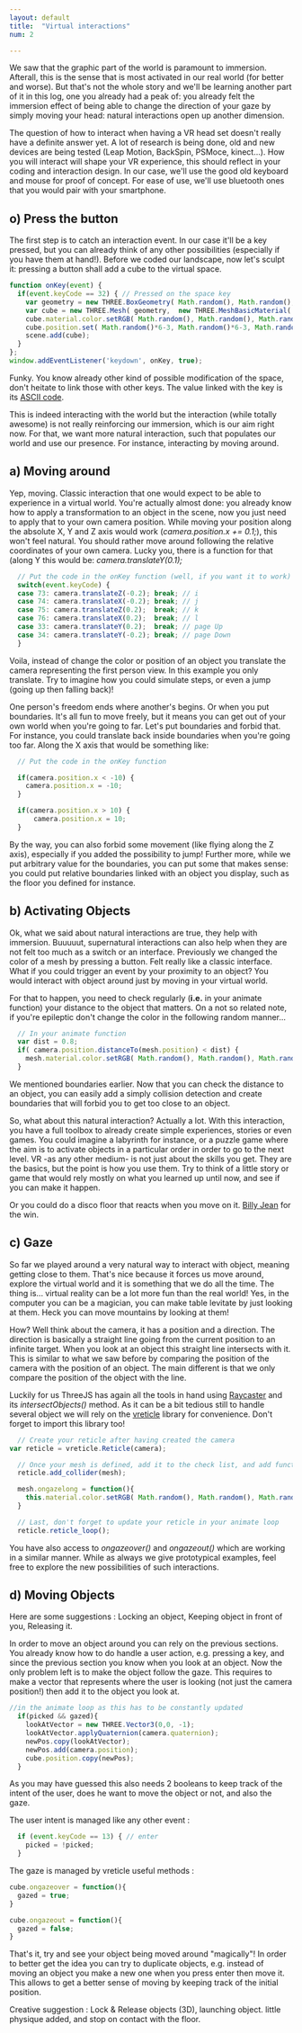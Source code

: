 ```yaml
---
layout: default
title:  "Virtual interactions"
num: 2

---
```


We saw that the graphic part of the world is paramount to immersion. Afterall, this is the sense that is most activated in our real world (for better and worse). But that's not the whole story and we'll be learning another part of it in this log, one you already had a peak of: you already felt the immersion effect of being able to change the direction of your gaze by simply moving your head: natural interactions open up another dimension.

The question of how to interact when having a VR head set doesn't really have a definite answer yet. A lot of research is being done, old and new devices are being tested (Leap Motion, BackSpin, PSMoce, kinect...). How you will interact will shape your VR experience, this should reflect in your coding and interaction design. In our case, we'll use the good old keyboard and mouse for proof of concept. For ease of use, we'll use bluetooth ones that you would pair with your smartphone.
 
## o) Press the button

The first step is to catch an interaction event. In our case it'll be a key pressed, but you can already think of any other possibilities (especially if you have them at hand!). Before we coded our landscape, now let's sculpt it: pressing a button shall add a cube to the virtual space.

```javascript
function onKey(event) {
  if(event.keyCode == 32) { // Pressed on the space key
    var geometry = new THREE.BoxGeometry( Math.random(), Math.random(), Math.random());
    var cube = new THREE.Mesh( geometry,  new THREE.MeshBasicMaterial( { color: 0xffffff, shading: THREE.FlatShading } ));
    cube.material.color.setRGB( Math.random(), Math.random(), Math.random() );
    cube.position.set( Math.random()*6-3, Math.random()*6-3, Math.random()*6-3);
    scene.add(cube);
  }
};
window.addEventListener('keydown', onKey, true);
```

Funky. You know already other kind of possible modification of the space, don't heitate to link those with other keys. The value linked with the key is its [ASCII code](https://en.wikipedia.org/wiki/ASCII#ASCII_printable_code_chart).

This is indeed interacting with the world but the interaction (while totally awesome) is not really reinforcing our immersion, which is our aim right now. For that, we want more natural interaction, such that populates our world and use our presence. For instance, interacting by moving around.

## a) Moving around

Yep, moving. Classic interaction that one would expect to be able to experience in a virtual world. You're actually almost done: you already know how to apply a transformation to an object in the scene, now you just need to apply that to your own camera position. While moving your position along the absolute X, Y and Z axis would work (*camera.position.x += 0.1;*), this won't feel natural. You should rather move around following the relative coordinates of your own camera. Lucky you, there is a function for that (along Y this would be: *camera.translateY(0.1);*

```javascript
  // Put the code in the onKey function (well, if you want it to work)
  switch(event.keyCode) {
  case 73: camera.translateZ(-0.2); break; // i
  case 74: camera.translateX(-0.2); break; // j
  case 75: camera.translateZ(0.2);  break; // k
  case 76: camera.translateX(0.2);  break; // l
  case 33: camera.translateY(0.2);  break; // page Up
  case 34: camera.translateY(-0.2); break; // page Down
  }
```  

Voila, instead of change the color or position of an object you translate the camera representing the first person view. In this example you only translate. Try to imagine how you could simulate steps, or even a jump (going up then falling back)!

One person's freedom ends where another's begins. Or when you put boundaries. It's all fun to move freely, but it means you can get out of your own world when you're going to far. Let's put boundaries and forbid that. For instance, you could translate back inside boundaries when you're going too far. Along the X axis that would be something like:

```javascript
  // Put the code in the onKey function

  if(camera.position.x < -10) {
    camera.position.x = -10;
  }

  if(camera.position.x > 10) {
      camera.position.x = 10;
  }
```  

By the way, you can also forbid some movement (like flying along the Z axis), especially if you added the possibility to jump! Further more, while we put arbitrary value for the boundaries, you can put some that makes sense: you could put relative boundaries linked with an object you display, such as the floor you defined for instance.

## b) Activating Objects
Ok, what we said about natural interactions are true, they help with immersion. Buuuuut, supernatural interactions can also help when they are not felt too much as a switch or an interface. Previously we changed the color of a mesh by pressing a button. Felt really like a classic interface. What if you could trigger an event by your proximity to an object? You would interact with object around just by moving in your virtual world.
 
For that to happen, you need to check regularly (**i.e.** in your animate function) your distance to the object that matters. On a not so related note, if you're epileptic don't change the color in the following random manner...
 
```javascript
  // In your animate function
  var dist = 0.8;
  if( camera.position.distanceTo(mesh.position) < dist) {
    mesh.material.color.setRGB( Math.random(), Math.random(), Math.random() );
  }
```  

We mentioned boundaries earlier. Now that you can check the distance to an object, you can easily add a simply collision detection and create boundaries that will forbid you to get too close to an object.

So, what about this natural interaction? Actually a lot. With this interaction, you have a full toolbox to already create simple experiences, stories or even games. You could imagine a labyrinth for instance, or a puzzle game where the aim is to activate objects in a particular order in order to go to the next level. VR -as any other medium- is not just about the skills you get. They are the basics, but the point is how you use them. Try to think of a little story or game that would rely mostly on what you learned up until now, and see if you can make it happen.

Or you could do a disco floor that reacts when you move on it. [Billy Jean](https://youtu.be/Zi_XLOBDo_Y?t=18s) for the win.

## c) Gaze

So far we played around a very natural way to interact with object, meaning getting close to them. That's nice because it forces us move around, explore the virtual world and it is something that we do all the time. The thing is... virtual reality can be a lot more fun than the real world! Yes, in the computer you can be a magician, you can make table levitate by just looking at them. Heck you can move mountains by looking at them!

How? Well think about the camera, it has a position and a direction. The direction is basically a straight line going from the current position to an infinite target. When you look at an object this straight line intersects with it. This is similar to what we saw before by comparing the position of the camera with the position of an object. The main different is that we only compare the position of the object with the line.

Luckily for us ThreeJS has again all the tools in hand using [Raycaster](http://threejs.org/docs/#Reference/Core/Raycaster) and its *intersectObjects()* method. As it can be a bit tedious still to handle several object we will rely on the [vreticle](https://github.com/neuman/vreticle) library for convenience. Don't forget to import this library too!

```javascript
  // Create your reticle after having created the camera
var reticle = vreticle.Reticle(camera);
```
  
```javascript
  // Once your mesh is defined, add it to the check list, and add functions
  reticle.add_collider(mesh);

  mesh.ongazelong = function(){
    this.material.color.setRGB( Math.random(), Math.random(), Math.random() );
  }
```

```javascript
  // Last, don't forget to update your reticle in your animate loop
  reticle.reticle_loop();
```

You have also access to *ongazeover()* and *ongazeout()* which are working in a similar manner. While as always we give prototypical examples, feel free to explore the new possibilities of such interactions.
 
## d) Moving Objects

Here are some suggestions : Locking an object, Keeping object in front of you, Releasing it.

In order to move an object around you can rely on the previous sections. You already know how to do handle a user action, e.g. pressing a key, and since the previous section you know when you look at an object. Now the only problem left is to make the object follow the gaze. This requires to make a vector that represents where the user is looking (not just the camera position!) then add it to the object you look at.

```javascript
//in the animate loop as this has to be constantly updated
  if(picked && gazed){
    lookAtVector = new THREE.Vector3(0,0, -1);
    lookAtVector.applyQuaternion(camera.quaternion);
    newPos.copy(lookAtVector);
    newPos.add(camera.position);
    cube.position.copy(newPos);
  }
```

As you may have guessed this also needs 2 booleans to keep track of the intent of the user, does he want to move the object or not, and also the gaze.

The user intent is managed like any other event :

```javascript
  if (event.keyCode == 13) { // enter
    picked = !picked;
  }
```

The gaze is managed by vreticle useful methods :

```javascript
cube.ongazeover = function(){
  gazed = true;
}

cube.ongazeout = function(){
  gazed = false;
}
```

That's it, try and see your object being moved around "magically"! In order to better get the idea you can try to duplicate objects, e.g. instead of moving an object you make a new one when you press enter then move it. This allows to get a better sense of moving by keeping track of the initial position.

Creative suggestion : Lock & Release objects (3D), launching object. little physique added, and stop on contact with the floor.
